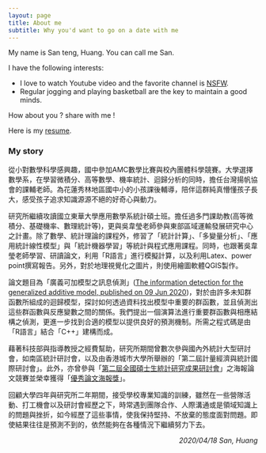 ```yaml
---
layout: page
title: About me
subtitle: Why you'd want to go on a date with me
---
```


My name is San teng, Huang. You can call me San.  

I have the following interests:

- I love to watch Youtube video and the favorite channel is [NSFW](https://www.youtube.com/channel/UCj_z-Zeqk8LfwVxx0MUdL-Q).
- Regular jogging and playing basketball are the key to maintain a good minds.

How about you ? share with me !

Here is my [resume](https://drive.google.com/file/d/1BUhwdh8YbfR7wVBBM_hTV_8lGMiTq--h/view?usp=sharing).

### My story

<!-- Here is my [CV/Resume](https://www.cakeresume.com/610611105?locale=zh-TW). -->

從小對數學科學感興趣，國中參加AMC數學比賽與校內團體科學競賽。大學選擇數學系，在學習微積分、高等數學、機率統計、迴歸分析的同時，擔任台灣揚帆協會的課輔老師。為花蓮秀林地區國中小的小孩課後輔導，陪伴這群純真懵懂孩子長大，感受孩子追求知識源源不絕的好奇心與動力。

研究所繼續攻讀國立東華大學應用數學系統計碩士班。擔任過多門課助教(高等微積分、基礎機率、數理統計等)，更與吳韋瑩老師參與東部區域運輸發展研究中心之計畫。除了數學、統計理論的課程外，修習了「統計計算」、「多變量分析」、「應用統計線性模型」與「統計機器學習」等統計與程式應用課程。同時，也跟著吳韋瑩老師學習、研讀論文，利用「R語言」進行模擬計算，以及利用Latex、power point撰寫報告。另外，對於地理視覺化之圖片，則使用繪圖軟體QGIS製作。

論文題目為「廣義可加模型之訊息偵測」([The information detection for the generalized additive model, published on 09 Jun 2020](https://www.tandfonline.com/doi/abs/10.1080/00949655.2020.1774883))，對於由許多未知群函數所組成的迴歸模型，探討如何透過資料找出模型中重要的群函數，並且偵測出這些群函數與反應變數之間的關係。我們提出一個演算法進行重要群函數與相應結構之偵測，更進一步找到合適的模型以提供良好的預測機制。所需之程式碼是由「R語言」結合「C++」建構而成。

藉著科技部與指導教授之經費幫助，研究所期間曾數次參與國內外統計大型研討會，如南區統計研討會，以及由香港城市大學所舉辦的「第二屆計量經濟與統計國際研討會」。此外，亦曾參與「[第二屆全國碩士生統計研究成果研討會](https://sites.google.com/gapp.nthu.edu.tw/2019statconf/)」之海報論文競賽並榮幸獲得「[優秀論文海報獎](https://drive.google.com/file/d/1jycxf_MA6B48830bQ3moQRTsqDe0ebGC/view)」。

回顧大學四年與研究所二年期間，接受學校專業知識的訓練，雖然在一些營隊活動、打工機會以及研討會經歷之下，時常遇到團隊合作、人際溝通或是領域知識上的問題與挫折，如今經歷了這些事情，使我保持堅持、不放棄的態度面對問題。即使結果往往是預測不到的，依然能夠在各種情況下繼續努力下去。

<p align="right"><I>2020/04/18 San, Huang</I></p>